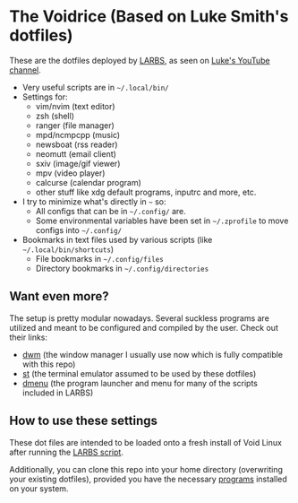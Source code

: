 # The Voidrice (Based on Luke Smith's dotfiles)

These are the dotfiles deployed by [LARBS](https://github.com/PlatinumClaridge/LARBS), as seen on [Luke's YouTube channel](https://youtube.com/c/lukesmithxyz).

- Very useful scripts are in `~/.local/bin/`
- Settings for:
	- vim/nvim (text editor)
	- zsh (shell)
	- ranger (file manager)
	- mpd/ncmpcpp (music)
	- newsboat (rss reader)
	- neomutt (email client)
	- sxiv (image/gif viewer)
	- mpv (video player)
	- calcurse (calendar program)
	- other stuff like xdg default programs, inputrc and more, etc.
- I try to minimize what's directly in `~` so:
	- All configs that can be in `~/.config/` are.
	- Some environmental variables have been set in `~/.zprofile` to move configs into `~/.config/`
- Bookmarks in text files used by various scripts (like `~/.local/bin/shortcuts`)
	- File bookmarks in `~/.config/files`
	- Directory bookmarks in `~/.config/directories`

## Want even more?

The setup is pretty modular nowadays.
Several suckless programs are utilized and meant to be configured and compiled by the user.
Check out their links:

- [dwm](https://github.com/PlatinumClaridge/dwm) (the window manager I usually use now which is fully compatible with this repo)
- [st](https://github.com/PlatinumClaridge/st) (the terminal emulator assumed to be used by these dotfiles)
- [dmenu](https://github.com/PlatinumClaridge/dmenu) (the program launcher and menu for many of the scripts included in LARBS)

## How to use these settings

These dot files are intended to be loaded onto a fresh install of Void Linux after running the [LARBS script](https://github.com/PlatinumClaridge/LARBS).

Additionally, you can clone this repo into your home directory (overwriting your existing dotfiles), provided you have the necessary [programs](https://github.com/PlatinumClaridge/LARBS/blob/master/progs.csv) installed on your system.
